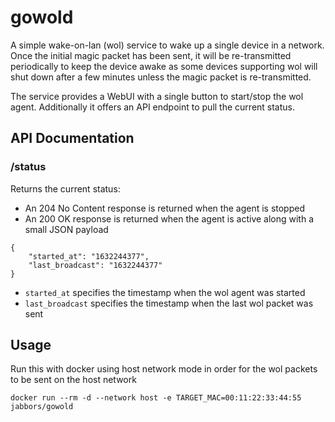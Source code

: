 # gowold

A simple wake-on-lan (wol) service to wake up a single device in a network. Once the initial magic packet has been sent, it will be re-transmitted periodically to keep the device awake as some devices supporting wol will shut down after a few minutes unless the magic packet is re-transmitted.

The service provides a WebUI with a single button to start/stop the wol agent. Additionally it offers an API endpoint to pull the current status.

## API Documentation

### /status

Returns the current status:

- An 204 No Content response is returned when the agent is stopped
- An 200 OK response is returned when the agent is active along with a small JSON payload

```
{
    "started_at": "1632244377",
    "last_broadcast": "1632244377"
}
```

- `started_at` specifies the timestamp when the wol agent was started
- `last_broadcast` specifies the timestamp when the last wol packet was sent

## Usage

Run this with docker using host network mode in order for the wol packets to be sent on the host network

`docker run --rm -d --network host -e TARGET_MAC=00:11:22:33:44:55 jabbors/gowold`

